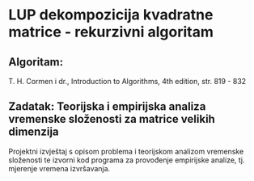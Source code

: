 # LUP dekompozicija kvadratne matrice - rekurzivni algoritam

## Algoritam:
T. H. Cormen i dr., Introduction to Algorithms, 4th edition, str. 819 - 832

## Zadatak: Teorijska i empirijska analiza vremenske složenosti za matrice velikih dimenzija

Projektni izvještaj s opisom problema i teorijskom analizom vremenske složenosti te izvorni kod programa za provođenje empirijske analize, tj. mjerenje vremena izvršavanja.

